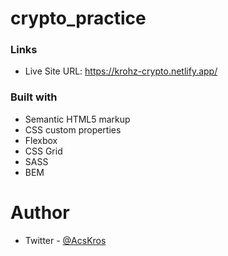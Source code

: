 # crypto_practice

### Links
- Live Site URL: https://krohz-crypto.netlify.app/

### Built with

- Semantic HTML5 markup
- CSS custom properties
- Flexbox
- CSS Grid
- SASS
- BEM

# Author
- Twitter - [@AcsKros](https://twitter.com/AcsKros)
